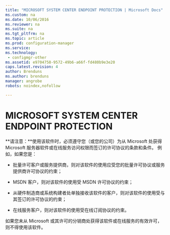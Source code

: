 ```yaml
---
title: "MICROSOFT SYSTEM CENTER ENDPOINT PROTECTION | Microsoft Docs"
ms.custom: na
ms.date: 10/06/2016
ms.reviewer: na
ms.suite: na
ms.tgt_pltfrm: na
ms.topic: article
ms.prod: configuration-manager
ms.service:
ms.technology:
 - configmgr-other
ms.assetid: e9704758-9572-49b6-a66f-fd480b9e3e20
caps.latest.revision: 4
author: Brenduns
ms.author: brenduns
manager: angrobe
robots: noindex,nofollow

---
```

# MICROSOFT SYSTEM CENTER ENDPOINT PROTECTION

**请注意：**使用该软件时，必须遵守您（或您的公司）为从 Microsoft 处获得 Microsoft 服务器软件或在线服务访问权限而签订的许可协议的条款和条件。 例如，如果您是：  
  
-   批量许可客户或服务提供商，则对该软件的使用应受您的批量许可协议或服务提供商许可协议的约束；  
  
-   MSDN 客户，则对该软件的使用受 MSDN 许可协议的约束；  
  
-   从硬件制造商或系统构建者处单独接收该软件的客户，则对该软件的使用受与其签订的许可协议的约束；  
  
-   在线服务客户，则对该软件的使用受在线订阅协议的约束。  
  
 如果您未从 Microsoft 或其许可的分销商处获得该软件或在线服务的有效许可，则不得使用该软件。
